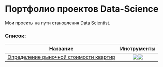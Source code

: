 # Портфолио проектов Data-Science
Мои проекты на пути становления Data Scientist.
### Список:
| Название | Инструменты |
| :--------: | :--------: |
|[Определение рыночной стоимости квартир](https://github.com/Jilopchick/Data-Science/tree/main/Projects-from-courses/Research-of-apartment-sale-ads)|<img src="https://img.shields.io/badge/Pandas-black?style=flat-square&logo=pandas&logoColor=orange"/><img src="https://img.shields.io/badge/MatPlotlib-black?style=flat-square"/>|
